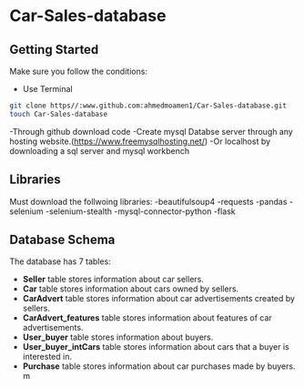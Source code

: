 # Car-Sales-database

## Getting Started
Make sure you follow the conditions:

- Use Terminal
```bash
git clone https//:www.github.com:ahmedmoamen1/Car-Sales-database.git
touch Car-Sales-database
```
-Through github download code
-Create mysql Databse server through any hosting website.(https://www.freemysqlhosting.net/)
-Or localhost by downloading a sql server and mysql workbench

## Libraries
Must download the follwoing libraries:
-beautifulsoup4 
-requests 
-pandas 
-selenium 
-selenium-stealth 
-mysql-connector-python 
-flask

## Database Schema

The database has 7 tables:

- **Seller** table stores information about car sellers.
- **Car** table stores information about cars owned by sellers.
- **CarAdvert** table stores information about car advertisements created by sellers.
- **CarAdvert_features** table stores information about features of car advertisements.
- **User_buyer** table stores information about buyers.
- **User_buyer_intCars** table stores information about cars that a buyer is interested in.
- **Purchase** table stores information about car purchases made by buyers.
m
